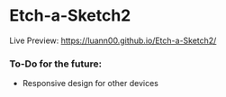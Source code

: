 # Etch-a-Sketch2

Live Preview: https://luann00.github.io/Etch-a-Sketch2/


<h3>To-Do for the future:</h3>

<ul>
<li>Responsive design for other devices </li>
</ul>
